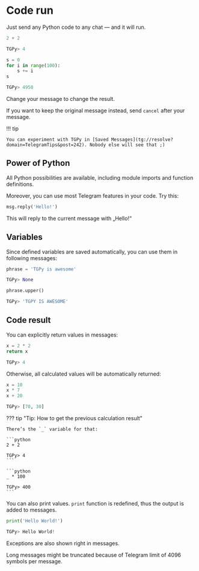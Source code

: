 # Code run

Just send any Python code to any chat — and it will run.
```python
2 + 2

TGPy> 4
```

```python
s = 0
for i in range(100):
    s += i
s

TGPy> 4950
```

Change your message to change the result.

If you want to keep the original message instead, send `cancel` after your message.

!!! tip
    
    You can experiment with TGPy in [Saved Messages](tg://resolve?domain=TelegramTips&post=242). Nobody else will see that ;)


## Power of Python

All Python possibilities are available, including module imports and function definitions.

Moreover, you can use most Telegram features in your code. Try this:

```python
msg.reply('Hello!')
```

This will reply to the current message with „Hello!“

## Variables

Since defined variables are saved automatically, you can use them in following messages:

```python
phrase = 'TGPy is awesome'

TGPy> None
```

```python
phrase.upper()

TGPy> 'TGPY IS AWESOME'
```

## Code result

You can explicitly return values in messages:
```python
x = 2 * 2
return x

TGPy> 4
```

Otherwise, all calculated values will be automatically returned:
```python
x = 10
x * 7
x + 20

TGPy> [70, 30]
```

??? tip "Tip: How to get the previous calculation result"

    There’s the `_` variable for that:

    ```python
    2 + 2
    
    TGPy> 4
    ```
    
    ```python
    _ * 100
    
    TGPy> 400
    ```

You can also print values. `print` function is redefined, thus the output is added to messages.

```python
print('Hello World!')

TGPy> Hello World!
```

Exceptions are also shown right in messages.

Long messages might be truncated because of Telegram limit of 4096 symbols per message.
